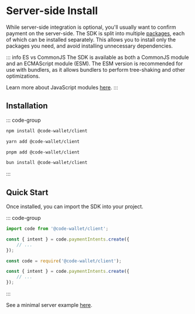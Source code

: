 # Server-side Install

While server-side integration is optional, you'll usually want to confirm payment on the server-side. The SDK is split into multiple [packages](./installation#packages), each of which can be installed separately. This allows you to install only the packages you need, and avoid installing unnecessary dependencies.  

::: info ES vs CommonJS
The SDK is available as both a CommonJS module and an ECMAScript module (ESM). The ESM version is recommended for use with bundlers, as it allows bundlers to perform tree-shaking and other optimizations.

Learn more about JavaScript modules [here](https://developer.mozilla.org/en-US/docs/Web/JavaScript/Guide/Modules).
:::


## Installation

::: code-group
```bash [npm]
npm install @code-wallet/client
```

```bash [yarn]
yarn add @code-wallet/client
```

```bash [pnpm]
pnpm add @code-wallet/client
```

```bash [bun]
bun install @code-wallet/client
```
:::

## Quick Start

Once installed, you can import the SDK into your project.

::: code-group
```js [ES Module]
import code from '@code-wallet/client';

const { intent } = code.paymentIntents.create({
    // ...
});
```

```js [CommonJS]
const code = require('@code-wallet/client');

const { intent } = code.paymentIntents.create({
    // ...
});
```
:::

See a minimal server example [here](../examples/payment-verification).
